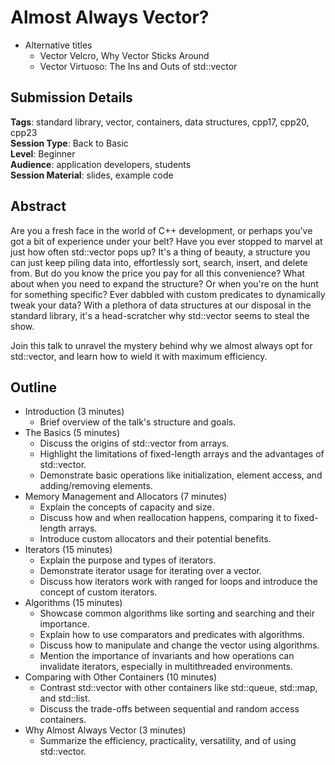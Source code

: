 # Almost Always Vector?
- Alternative titles
    - Vector Velcro, Why Vector Sticks Around
    - Vector Virtuoso: The Ins and Outs of std::vector

## Submission Details
**Tags**: standard library, vector, containers, data structures, cpp17, cpp20, cpp23 <br />
**Session Type**: Back to Basic<br />
**Level**: Beginner<br />
**Audience**: application developers, students<br />
**Session Material**: slides, example code  <br />

## Abstract
Are you a fresh face in the world of C++ development, or perhaps you've got a bit of experience under your belt? Have you ever stopped to marvel at just how often std::vector pops up? It's a thing of beauty, a structure you can just keep piling data into, effortlessly sort, search, insert, and delete from. But do you know the price you pay for all this convenience? What about when you need to expand the structure? Or when you're on the hunt for something specific? Ever dabbled with custom predicates to dynamically tweak your data? With a plethora of data structures at our disposal in the standard library, it's a head-scratcher why std::vector seems to steal the show. 

Join this talk to unravel the mystery behind why we almost always opt for std::vector, and learn how to wield it with maximum efficiency.

## Outline
- Introduction (3 minutes)
    - Brief overview of the talk's structure and goals.
- The Basics (5 minutes)
    - Discuss the origins of std::vector from arrays.
    - Highlight the limitations of fixed-length arrays and the advantages of std::vector.
    - Demonstrate basic operations like initialization, element access, and adding/removing elements.
- Memory Management and Allocators (7 minutes)
    -  Explain the concepts of capacity and size.
    - Discuss how and when reallocation happens, comparing it to fixed-length arrays.
    - Introduce custom allocators and their potential benefits.
- Iterators (15 minutes)
    - Explain the purpose and types of iterators.
    - Demonstrate iterator usage for iterating over a vector.
    - Discuss how iterators work with ranged for loops and introduce the concept of custom iterators.
- Algorithms (15 minutes)
    - Showcase common algorithms like sorting and searching and their importance.
    - Explain how to use comparators and predicates with algorithms.
    - Discuss how to manipulate and change the vector using algorithms.
    - Mention the importance of invariants and how operations can invalidate iterators, especially in multithreaded environments.
- Comparing with Other Containers (10 minutes)
    - Contrast std::vector with other containers like std::queue, std::map, and std::list.
    - Discuss the trade-offs between sequential and random access containers.
- Why Almost Always Vector (3 minutes)
    - Summarize the efficiency, practicality, versatility, and of using std::vector.
